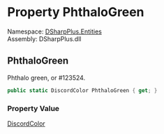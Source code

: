 # Property PhthaloGreen

Namespace: [DSharpPlus.Entities](DSharpPlus.Entities.md)  
Assembly: DSharpPlus.dll

## <a id="DSharpPlus_Entities_DiscordColor_PhthaloGreen"></a>PhthaloGreen

Phthalo green, or #123524.

```csharp
public static DiscordColor PhthaloGreen { get; }
```

### Property Value

[DiscordColor](DSharpPlus.Entities.DiscordColor.md)

